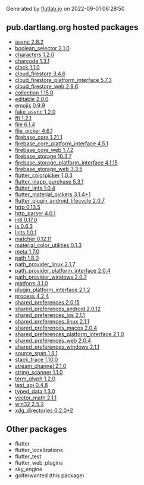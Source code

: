 Generated by [flutlab.io](https://flutlab.io) on 2022-09-01 06:28:50


## pub.dartlang.org hosted packages

 - [async 2.8.2](https://pub.dartlang.org/packages/async/versions/2.8.2)
 - [boolean_selector 2.1.0](https://pub.dartlang.org/packages/boolean_selector/versions/2.1.0)
 - [characters 1.2.0](https://pub.dartlang.org/packages/characters/versions/1.2.0)
 - [charcode 1.3.1](https://pub.dartlang.org/packages/charcode/versions/1.3.1)
 - [clock 1.1.0](https://pub.dartlang.org/packages/clock/versions/1.1.0)
 - [cloud_firestore 3.4.6](https://pub.dartlang.org/packages/cloud_firestore/versions/3.4.6)
 - [cloud_firestore_platform_interface 5.7.3](https://pub.dartlang.org/packages/cloud_firestore_platform_interface/versions/5.7.3)
 - [cloud_firestore_web 2.8.6](https://pub.dartlang.org/packages/cloud_firestore_web/versions/2.8.6)
 - [collection 1.15.0](https://pub.dartlang.org/packages/collection/versions/1.15.0)
 - [editable 2.0.0](https://pub.dartlang.org/packages/editable/versions/2.0.0)
 - [emojis 0.9.9](https://pub.dartlang.org/packages/emojis/versions/0.9.9)
 - [fake_async 1.2.0](https://pub.dartlang.org/packages/fake_async/versions/1.2.0)
 - [ffi 1.2.1](https://pub.dartlang.org/packages/ffi/versions/1.2.1)
 - [file 6.1.4](https://pub.dartlang.org/packages/file/versions/6.1.4)
 - [file_picker 4.6.1](https://pub.dartlang.org/packages/file_picker/versions/4.6.1)
 - [firebase_core 1.21.1](https://pub.dartlang.org/packages/firebase_core/versions/1.21.1)
 - [firebase_core_platform_interface 4.5.1](https://pub.dartlang.org/packages/firebase_core_platform_interface/versions/4.5.1)
 - [firebase_core_web 1.7.2](https://pub.dartlang.org/packages/firebase_core_web/versions/1.7.2)
 - [firebase_storage 10.3.7](https://pub.dartlang.org/packages/firebase_storage/versions/10.3.7)
 - [firebase_storage_platform_interface 4.1.15](https://pub.dartlang.org/packages/firebase_storage_platform_interface/versions/4.1.15)
 - [firebase_storage_web 3.3.5](https://pub.dartlang.org/packages/firebase_storage_web/versions/3.3.5)
 - [flutter_colorpicker 1.0.3](https://pub.dartlang.org/packages/flutter_colorpicker/versions/1.0.3)
 - [flutter_inapp_purchase 5.3.1](https://pub.dartlang.org/packages/flutter_inapp_purchase/versions/5.3.1)
 - [flutter_lints 1.0.4](https://pub.dartlang.org/packages/flutter_lints/versions/1.0.4)
 - [flutter_material_pickers 3.1.4+1](https://pub.dartlang.org/packages/flutter_material_pickers/versions/3.1.4+1)
 - [flutter_plugin_android_lifecycle 2.0.7](https://pub.dartlang.org/packages/flutter_plugin_android_lifecycle/versions/2.0.7)
 - [http 0.13.5](https://pub.dartlang.org/packages/http/versions/0.13.5)
 - [http_parser 4.0.1](https://pub.dartlang.org/packages/http_parser/versions/4.0.1)
 - [intl 0.17.0](https://pub.dartlang.org/packages/intl/versions/0.17.0)
 - [js 0.6.3](https://pub.dartlang.org/packages/js/versions/0.6.3)
 - [lints 1.0.1](https://pub.dartlang.org/packages/lints/versions/1.0.1)
 - [matcher 0.12.11](https://pub.dartlang.org/packages/matcher/versions/0.12.11)
 - [material_color_utilities 0.1.3](https://pub.dartlang.org/packages/material_color_utilities/versions/0.1.3)
 - [meta 1.7.0](https://pub.dartlang.org/packages/meta/versions/1.7.0)
 - [path 1.8.0](https://pub.dartlang.org/packages/path/versions/1.8.0)
 - [path_provider_linux 2.1.7](https://pub.dartlang.org/packages/path_provider_linux/versions/2.1.7)
 - [path_provider_platform_interface 2.0.4](https://pub.dartlang.org/packages/path_provider_platform_interface/versions/2.0.4)
 - [path_provider_windows 2.0.7](https://pub.dartlang.org/packages/path_provider_windows/versions/2.0.7)
 - [platform 3.1.0](https://pub.dartlang.org/packages/platform/versions/3.1.0)
 - [plugin_platform_interface 2.1.2](https://pub.dartlang.org/packages/plugin_platform_interface/versions/2.1.2)
 - [process 4.2.4](https://pub.dartlang.org/packages/process/versions/4.2.4)
 - [shared_preferences 2.0.15](https://pub.dartlang.org/packages/shared_preferences/versions/2.0.15)
 - [shared_preferences_android 2.0.12](https://pub.dartlang.org/packages/shared_preferences_android/versions/2.0.12)
 - [shared_preferences_ios 2.1.1](https://pub.dartlang.org/packages/shared_preferences_ios/versions/2.1.1)
 - [shared_preferences_linux 2.1.1](https://pub.dartlang.org/packages/shared_preferences_linux/versions/2.1.1)
 - [shared_preferences_macos 2.0.4](https://pub.dartlang.org/packages/shared_preferences_macos/versions/2.0.4)
 - [shared_preferences_platform_interface 2.1.0](https://pub.dartlang.org/packages/shared_preferences_platform_interface/versions/2.1.0)
 - [shared_preferences_web 2.0.4](https://pub.dartlang.org/packages/shared_preferences_web/versions/2.0.4)
 - [shared_preferences_windows 2.1.1](https://pub.dartlang.org/packages/shared_preferences_windows/versions/2.1.1)
 - [source_span 1.8.1](https://pub.dartlang.org/packages/source_span/versions/1.8.1)
 - [stack_trace 1.10.0](https://pub.dartlang.org/packages/stack_trace/versions/1.10.0)
 - [stream_channel 2.1.0](https://pub.dartlang.org/packages/stream_channel/versions/2.1.0)
 - [string_scanner 1.1.0](https://pub.dartlang.org/packages/string_scanner/versions/1.1.0)
 - [term_glyph 1.2.0](https://pub.dartlang.org/packages/term_glyph/versions/1.2.0)
 - [test_api 0.4.8](https://pub.dartlang.org/packages/test_api/versions/0.4.8)
 - [typed_data 1.3.0](https://pub.dartlang.org/packages/typed_data/versions/1.3.0)
 - [vector_math 2.1.1](https://pub.dartlang.org/packages/vector_math/versions/2.1.1)
 - [win32 2.5.2](https://pub.dartlang.org/packages/win32/versions/2.5.2)
 - [xdg_directories 0.2.0+2](https://pub.dartlang.org/packages/xdg_directories/versions/0.2.0+2)

## Other packages

 - flutter
 - flutter_localizations
 - flutter_test
 - flutter_web_plugins
 - sky_engine
 - golferwanted (this package)

